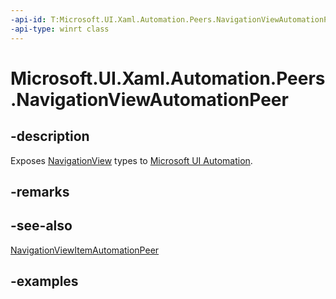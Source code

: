 ```yaml
---
-api-id: T:Microsoft.UI.Xaml.Automation.Peers.NavigationViewAutomationPeer
-api-type: winrt class
---
```


# Microsoft.UI.Xaml.Automation.Peers.NavigationViewAutomationPeer

<!--
public class NavigationViewAutomationPeer : Windows.UI.Xaml.Automation.Peers.FrameworkElementAutomationPeer
-->

## -description

Exposes [NavigationView](../microsoft.ui.xaml.controls/navigationview.md) types to [Microsoft UI Automation](/windows/win32/winauto/entry-uiauto-win32).

## -remarks

## -see-also

[NavigationViewItemAutomationPeer](navigationviewitemautomationpeer.md)

## -examples
